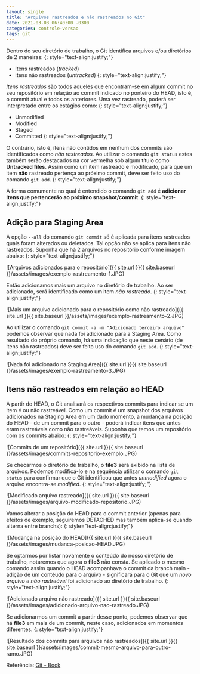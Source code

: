 ```yaml
---
layout: single
title: "Arquivos rastreados e não rastreados no Git"
date: 2021-03-03 06:40:00 -0300
categories: controle-versao
tags: git
---
```


Dentro do seu diretório de trabalho, o Git identifica arquivos e/ou diretórios de 2 maneiras:
{: style="text-align:justify;"}

- Itens rastreados (_tracked_)
- Itens não rastreados (_untracked_)
{: style="text-align:justify;"}

_Itens rastreados_ são todos aqueles que encontram-se em algum commit no seu repositório em relação ao commit indicado no ponteiro do HEAD, isto é, o commit atual e todos os anteriores. Uma vez rastreado, poderá ser interpretado entre os estágios como:
{: style="text-align:justify;"}

- Unmodified
- Modified
- Staged
- Committed
{: style="text-align:justify;"}

O contrário, isto é, itens não contidos em nenhum dos commits são identificados como _não rastreados_. Ao utilizar o comando `git status` estes também serão destacados na cor vermelha sob algum título como **Untracked files**. Assim como um item rastreado e modificado, para que um item **não** rastreado pertença ao próximo commit, deve ser feito uso do comando `git add`.
{: style="text-align:justify;"}

A forma comumente no qual é entendido o comando `git add` é **adicionar itens que pertencerão ao próximo snapshot/commit**.
{: style="text-align:justify;"}

## Adição para Staging Area

A opção `--all` do comando `git commit` só é aplicada para itens rastreados quais foram alterados ou deletados. Tal opção não se aplica para itens não rastreados. Suponha que há 2 arquivos no repositório conforme imagem abaixo:
{: style="text-align:justify;"}

![Arquivos adicionados para o repositório]({{ site.url }}{{ site.baseurl }}/assets/images/exemplo-rastreamento-1.JPG)

Então adicionamos mais um arquivo no diretório de trabalho. Ao ser adicionado, será identificado como um item _não rastreado_.
{: style="text-align:justify;"}

![Mais um arquivo adicionado para o repositório como não rastreado]({{ site.url }}{{ site.baseurl }}/assets/images/exemplo-rastreamento-2.JPG)

Ao utilizar o comando `git commit -a -m "Adicionado terceiro arquivo"` podemos observar que nada foi adicionado para a Staging Area. Como resultado do próprio comando, há uma indicação que neste cenário (de itens não rastreados) deve ser feito uso do comando `git add`.
{: style="text-align:justify;"}

![Nada foi adicionado na Staging Area]({{ site.url }}{{ site.baseurl }}/assets/images/exemplo-rastreamento-3.JPG)

## Itens não rastreados em relação ao HEAD

A partir do HEAD, o Git analisará os respectivos commits para indicar se um item é ou não rastreável. Como um commit é um snapshot dos arquivos adicionados na Staging Area em um dado momento, a mudança na posição do HEAD - de um commit para o outro - poderá indicar itens que antes eram rastreáveis como não rastreáveis. Suponha que temos um repositório com os commits abaixo:
{: style="text-align:justify;"}

![Commits de um repositório]({{ site.url }}{{ site.baseurl }}/assets/images/commits-repositorio-exemplo.JPG)

Se checarmos o diretório de trabalho, o **file3** será exibido na lista de arquivos. Podemos modificá-lo e na sequência utilizar o comando `git status` para confirmar que o Git identificou que antes _unmodified_ agora o arquivo encontra-se _modified_.
{: style="text-align:justify;"}

![Modificado arquivo rastreado]({{ site.url }}{{ site.baseurl }}/assets/images/arquivo-modificado-repositorio.JPG)

Vamos alterar a posição do HEAD para o commit anterior (apenas para efeitos de exemplo, seguiremos DETACHED mas também aplicá-se quando alterna entre branchs):
{: style="text-align:justify;"}

![Mudança na posição do HEAD]({{ site.url }}{{ site.baseurl }}/assets/images/mudanca-posicao-HEAD.JPG)

Se optarmos por listar novamente o conteúdo do nosso diretório de trabalho, notaremos que agora o **file3** não consta. Se aplicado o mesmo comando assim quando o HEAD acompanhava o commit da branch main - adição de um contéudo para o arquivo - significará para o Git que um _novo arquivo e não rastreável_ foi adicionado ao diretório de trabalho.
{: style="text-align:justify;"}

![Adicionado arquivo não rastreado]({{ site.url }}{{ site.baseurl }}/assets/images/adicionado-arquivo-nao-rastreado.JPG)

Se adicionarmos um commit a partir desse ponto, podemos observar que há **file3** em mais de um commit, neste caso, adicionados em momentos diferentes.
{: style="text-align:justify;"}

![Resultado dos commits para arquivos não rastreados]({{ site.url }}{{ site.baseurl }}/assets/images/commit-mesmo-arquivo-para-outro-ramo.JPG)

Referência: [Git - Book](https://git-scm.com/book/en/v2)